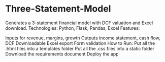 # Three-Statement-Model
Generates a 3-statement financial model with DCF valuation and Excel download. Technologies: Python, Flask, Pandas, Excel Features:

Inputs for revenue, margins, growth
Outputs income statement, cash flow, DCF
Downloadable Excel export
Form validation 
How to Run:
Put all the .html files into a templates folder
Put all the .css files into a static folder
Download the requirements document
Deploy the app
